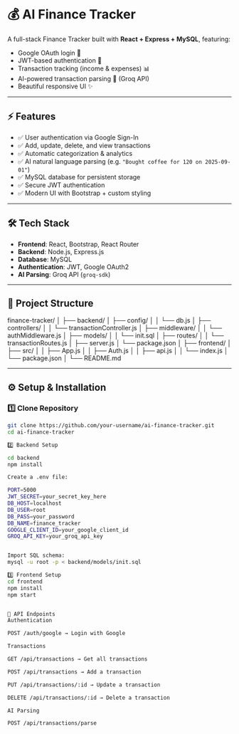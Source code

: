 # 💰 AI Finance Tracker

A full-stack Finance Tracker built with **React + Express + MySQL**, featuring:
- Google OAuth login 🔑
- JWT-based authentication 🔐
- Transaction tracking (income & expenses) 📊
- AI-powered transaction parsing 🤖 (Groq API)
- Beautiful responsive UI ✨

---

## ⚡ Features
- ✅ User authentication via Google Sign-In  
- ✅ Add, update, delete, and view transactions  
- ✅ Automatic categorization & analytics  
- ✅ AI natural language parsing (e.g. `"Bought coffee for 120 on 2025-09-01"`)  
- ✅ MySQL database for persistent storage  
- ✅ Secure JWT authentication  
- ✅ Modern UI with Bootstrap + custom styling  

---

## 🛠 Tech Stack
- **Frontend**: React, Bootstrap, React Router  
- **Backend**: Node.js, Express.js  
- **Database**: MySQL  
- **Authentication**: JWT, Google OAuth2  
- **AI Parsing**: Groq API (`groq-sdk`)  

---

## 📂 Project Structure
finance-tracker/
│
├── backend/
│ ├── config/
│ │ └── db.js
│ ├── controllers/
│ │ └── transactionController.js
│ ├── middleware/
│ │ └── authMiddleware.js
│ ├── models/
│ │ └── init.sql
│ ├── routes/
│ │ └── transactionRoutes.js
│ ├── server.js
│ └── package.json
│
├── frontend/
│ ├── src/
│ │ ├── App.js
│ │ ├── Auth.js
│ │ ├── api.js
│ │ └── index.js
│ └── package.json
│
└── README.md




---

## ⚙️ Setup & Installation

### 1️⃣ Clone Repository
```bash
git clone https://github.com/your-username/ai-finance-tracker.git
cd ai-finance-tracker

2️⃣ Backend Setup

cd backend
npm install

Create a .env file:

PORT=5000
JWT_SECRET=your_secret_key_here
DB_HOST=localhost
DB_USER=root
DB_PASS=your_password
DB_NAME=finance_tracker
GOOGLE_CLIENT_ID=your_google_client_id
GROQ_API_KEY=your_groq_api_key


Import SQL schema:
mysql -u root -p < backend/models/init.sql

3️⃣ Frontend Setup
cd frontend
npm install
npm start


🔑 API Endpoints
Authentication

POST /auth/google → Login with Google

Transactions

GET /api/transactions → Get all transactions

POST /api/transactions → Add a transaction

PUT /api/transactions/:id → Update a transaction

DELETE /api/transactions/:id → Delete a transaction

AI Parsing

POST /api/transactions/parse
